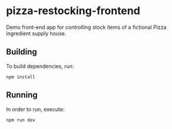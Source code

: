 # pizza-restocking-frontend

Demo front-end app for controlling stock items of a fictional Pizza ingredient supply house.

## Building
To build dependencies, run:
```
npm install
```

## Running
In order to run, execute:
```
npm run dev
```
